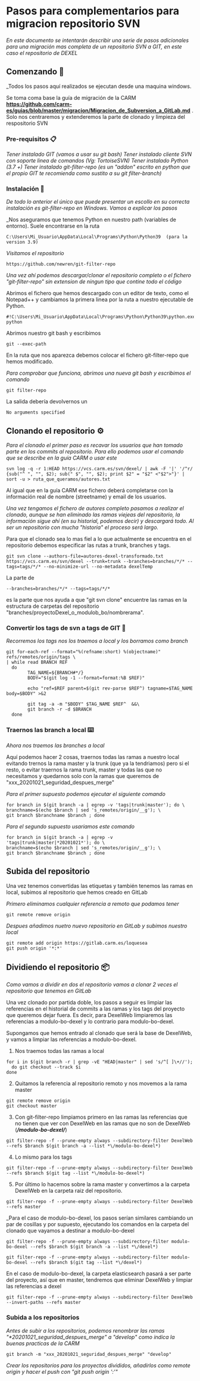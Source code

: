 # Pasos para complementarios para migracion repositorio SVN

_En este documento se intentarán describir una serie de pasos adicionales para una  migración mas completa de un repositorio SVN a GIT, en este caso el repositorio de DEXEL_

## Comenzando 🚀

_Todos los pasos aquí realizados se ejecutan desde una maquina windows.

Se toma coma base la guía de migración de la CARM **https://github.com/carm-es/guias/blob/master/migracion/Migracion_de_Subversion_a_GitLab.md** .
Solo nos centraremos y extenderemos la parte de clonado y limpieza del respositorio SVN


### Pre-requisitos 📋

_Tener instalado GIT (vamos a usar su git bash)_
_Tener instalado cliente SVN con soporte linea de comandos (Vg: TortoiseSVN)_
_Tener instalado Python (3.7 +)_
_Tener instalado git-filter-repo (es un "addon" escrito en python que el propio GIT te recomienda como sustito a su git filter-branch)_


### Instalación 🔧

_De todo lo anterior el único que puede presentar un escollo en su correcta instalación es git-filter-repo en Windows. Vamos a explicar los pasos_

_Nos aseguramos que tenemos Python en nuestro path (variables de entorno). Suele encontrarse en la ruta

```
C:\Users\Mi_Usuario\AppData\Local\Programs\Python\Python39  (para la version 3.9)
```

_Visitamos el repositorio_

```
https://github.com/newren/git-filter-repo
```

_Una vez ahí podemos descargar/clonar el repositorio completo o el fichero "git-filter-repo" sin extension de ningun tipo que contine todo el código_

Abrimos el fichero que hemos descargado con un editor de texto, como el Notepad++ y cambiamos la primera linea por la ruta a nuestro ejecutable de Python.
```
#!C:\Users\Mi_Usuario\AppData\Local\Programs\Python\Python39\python.exe python
```

Abrimos nuestro git bash y escribimos
```
git --exec-path
```

En la ruta que nos aparezca debemos colocar el fichero git-filter-repo que hemos modificado.

_Para comprobar que funciona, abrimos una nueva git bash y escribimos el comando_

```
git filter-repo
```
La salida debería devolvernos un 

```
No arguments specified
```


## Clonando el repositorio ⚙️

_Para el clonado el primer paso es recavar los usuarios que han tomado parte en los commits al repositorio. Para ello podemos usar el comando que se describe en la guía CARM o usar este_

```
svn log -q -r 1:HEAD https://vcs.carm.es/svn/dexel/ | awk -F '|' '/^r/ {sub("^ ", "", $2); sub(" $", "", $2); print $2" = "$2" <"$2">"}' | sort -u > ruta_que_queramos/autores.txt
```

Al igual que en la guía CARM ese fichero deberá completarse con la información real de nombre (streetname) y email de los usuarios.

_Una vez tengamos el fichero de autores completo pasamos a realizar el clonado, aunque se han eliminado las ramas viejeas del repositorio, la información sigue ahí (en su historial, podemos decir) y descargará todo. Al ser un repositorio con mucha "historia" el proceso será largo._
 
Para que el clonado sea lo mas fiel a lo que actualmente se encuentra en el repositorio debemos especificar las rutas a trunk, branches y tags.

```
git svn clone --authors-file=autores-dexel-transformado.txt https://vcs.carm.es/svn/dexel --trunk=trunk --branches=branches/*/* --tags=tags/*/* --no-minimize-url --no-metadata dexelTemp
```

La parte de 
```
--branches=branches/*/* --tags=tags/*/*
```
es la parte que nos ayuda a que "git svn clone" encuentre las ramas en la estructura de carpetas del repositorio "branches/proyectoDexel_o_modulob_bo/nombrerama".



### Convertir los tags de svn a tags de GIT 🔩

_Recorremos los tags nos los traemos a local y los borramos como branch_

```
git for-each-ref --format="%(refname:short) %(objectname)" refs/remotes/origin/tags \
| while read BRANCH REF
  do
        TAG_NAME=${BRANCH#*/}
        BODY="$(git log -1 --format=format:%B $REF)"

        echo "ref=$REF parent=$(git rev-parse $REF^) tagname=$TAG_NAME body=$BODY" >&2

        git tag -a -m "$BODY" $TAG_NAME $REF^  &&\
        git branch -r -d $BRANCH
  done
```

### Traernos las branch a local ⌨️

_Ahora nos traemos las branches a local_

Aquí podemos hacer 2 cosas, traernos todas las ramas a nuestro local evitando trernos la rama master y la trunk (que ya la tendriamos) pero si el resto, o evitar traernos la rama trunk, master y todas las que no necesitamos y quedarnos solo con la ramas que queremos de "xxx_20201021_seguridad_despues_merge"

_Para el primer supuesto podemos ejecutar el siguiente comando_

```
for branch in $(git branch -a | egrep -v 'tags|trunk|master'); do \
branchname=$(echo $branch | sed 's_remotes/origin/__g'); \
git branch $branchname $branch ; done
```

_Para el segundo supuesto usariamos este comando_

```
for branch in $(git branch -a | egrep -v 'tags|trunk|master|*20201021*'); do \
branchname=$(echo $branch | sed 's_remotes/origin/__g'); \
git branch $branchname $branch ; done
```

## Subida del repositorio

Una vez tenemos convertidas las etiquetas y también tenemos las ramas en local, subimos al repositorio que hemos creado en GitLab

_Primero eliminamos cualquier referencia a remoto que podamos tener_

```
git remote remove origin
```

_Despues añadimos nuetro nuevo repositorio en GitLab y subimos nuestro local_

```
git remote add origin https://gitlab.carm.es/loquesea
git push origin '*:*'
```

## Dividiendo el repositorio 📦

_Como vamos a dividir en dos el repositorio vamos a clonar 2 veces el repositorio que tenemos en GitLab_

Una vez clonado por partida doble, los pasos a seguir es limpiar las referencias en el historial de commits a las ramas y los tags del proyecto que queremos dejar fuera. Es decir, para DexelWeb limpiaremos las referencias a modulo-bo-dexel y lo contrario para modulo-bo-dexel.

Supongamos que hemos entrado al clonado que será la base de DexelWeb, y vamos a limpiar las referencias a modulo-bo-dexel.
1. Nos traemos todas las ramas a local
```
for i in $(git branch -r | grep -vE "HEAD|master" | sed 's/^[ ]\+//');
  do git checkout --track $i
done
```

2. Quitamos la referencia al repositorio remoto y nos movemos a la rama master

```
git remote remove origin
git checkout master 
```

3. Con git-filter-repo limpiamos primero en las ramas las referencias que no tienen que ver con DexelWeb en las ramas que no son de DexelWeb (***/modulo-bo-dexel/***)

```
git filter-repo -f --prune-empty always --subdirectory-filter DexelWeb --refs $branch $(git branch -a --list *\/modulo-bo-dexel*)
```

4. Lo mismo para los tags

```
git filter-repo -f --prune-empty always --subdirectory-filter DexelWeb --refs $branch $(git tag --list *\/modulo-bo-dexel*)
```

5. Por último lo hacemos sobre la rama master y convertimos a la carpeta DexelWeb en la carpeta raiz del repositorio.

```
git filter-repo -f --prune-empty always --subdirectory-filter DexelWeb --refs master
```

_Para el caso de modulo-bo-dexel, los pasos serían similares cambiando un par de cosillas y por supuesto, ejecutando los comandos en la carpeta del clonado que vayamos a destinar a modulo-bo-dexel

```
git filter-repo -f --prune-empty always --subdirectory-filter modulo-bo-dexel --refs $branch $(git branch -a --list *\/dexel*)

git filter-repo -f --prune-empty always --subdirectory-filter modulo-bo-dexel --refs $branch $(git tag --list *\/dexel*)
```
En el caso de modulo-bo-dexel, la carpeta elasticsearch pasará a ser parte del proyecto, así que en master, tendremos que eliminar DexelWeb y limpiar las referencias a dexel
```
git filter-repo -f --prune-empty always --subdirectory-filter DexelWeb --invert-paths --refs master
```

### Subida a los repositorios

_Antes de subir a los repositorios, podemos renombrar las ramas "*20201021_seguridad_despues_merge" a "develop" como indica la buenas practicas de la CARM_

```
git branch -m "xxx_20201021_seguridad_despues_merge" "develop"
```

_Crear los repositorios para los proyectos divididos, añadirlos como remote origin y hacer el push con "git push origin '*:*'"_
